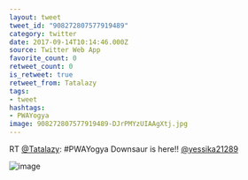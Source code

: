 ```yaml
---
layout: tweet
tweet_id: "908272807577919489"
category: twitter
date: 2017-09-14T10:14:46.000Z
source: Twitter Web App
favorite_count: 0
retweet_count: 0
is_retweet: true
retweet_from: Tatalazy
tags:
- tweet
hashtags:
- PWAYogya
image: 908272807577919489-DJrPMYzUIAAgXtj.jpg
---
```


RT [@Tatalazy](https://twitter.com/@Tatalazy): #PWAYogya Downsaur is here!!  [@yessika21289](https://twitter.com/@yessika21289) 

![image](/img/tweets/908272807577919489-DJrPMYzUIAAgXtj.jpg)

